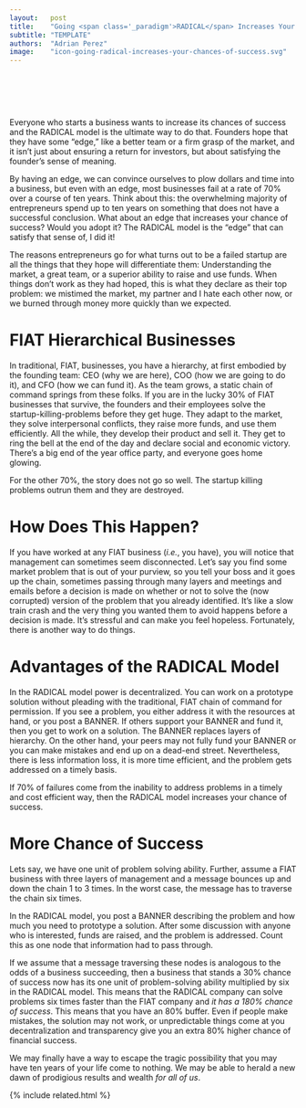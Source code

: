 ```yaml
---
layout:   post
title:    "Going <span class='_paradigm'>RADICAL</span> Increases Your Chances of Success"
subtitle: "TEMPLATE"
authors:  "Adrian Perez"
image:    "icon-going-radical-increases-your-chances-of-success.svg"
---
```


<div style="display:none;">
 <p>Everyone who starts a business wants to increase its chances of success and the <span class="_paradigm">RADICAL</span> model is the &ldquo;edge&rdquo; we think can make it a lot more likely to satisfy that sense of, <span class="_quotespan">I did it!</span> xxx</p>
</div>

<h1>&nbsp;</h1>
 <p>Everyone who starts a business wants to increase its chances of success and the <span class="_paradigm">RADICAL</span> model is the ultimate way to do that. Founders hope that they have some &ldquo;edge,&rdquo; like a better team or a firm grasp of the market, and it isn&rsquo;t just about ensuring a return for investors, but about satisfying the founder&rsquo;s sense of meaning.</p>
 <p>By having an edge, we can convince ourselves to plow dollars and time into a business, but even with an edge, most businesses fail at a rate of 70% over a course of ten years. Think about this: the overwhelming majority of entrepreneurs spend up to ten years on something that does not have a successful conclusion. What about an edge that increases your chance of success? Would you adopt it? The <span class="_paradigm">RADICAL</span> model is the &ldquo;edge&rdquo; that can satisfy that sense of, <span class="_quotespan">I did it!</span></p>
 <p>The reasons entrepreneurs go for what turns out to be a failed startup are all the things that they hope will differentiate them: Understanding the market, a great team, or a superior ability to raise and use funds. When things don&rsquo;t work as they had hoped, this is what they declare as their top problem: we mistimed the market, my partner and I hate each other now, or we burned through money more quickly than we expected.</p>

<h1><span class="_paradigm">FIAT</span> Hierarchical Businesses</h1>
 <p>In traditional, <span class="_paradigm">FIAT</span>, businesses, you have a hierarchy, at first embodied by the founding team: CEO (why we are here), COO (how we are going to do it), and CFO (how we can fund it). As the team grows, a static chain of command springs from these folks. If you are in the lucky 30% of <span class="_paradigm">FIAT</span> businesses that survive, the founders and their employees solve the startup-killing-problems before they get huge. They adapt to the market, they solve interpersonal conflicts, they raise more funds, and use them efficiently. All the while, they develop their product and sell it. They get to ring the bell at the end of the day and declare social and economic victory. There&rsquo;s a big end of the year office party, and everyone goes home glowing.</p>
 <p>For the other 70%, the story does not go so well. The startup killing problems outrun them and they are destroyed.</p>

<h1>How Does This Happen?</h1>
 <p>If you have worked at any <span class="_paradigm">FIAT</span> business (<em>i.e.</em>, you have), you will notice that management can sometimes seem disconnected. Let&rsquo;s say you find some market problem that is out of your purview, so you tell your boss and it goes up the chain, sometimes passing through many layers and meetings and emails before a decision is made on whether or not to solve the (now corrupted) version of the problem that you already identified. It&rsquo;s like a slow train crash and the very thing you wanted them to avoid happens before a decision is made. It&rsquo;s stressful and can make you feel hopeless. Fortunately, there is another way to do things.</p>

<h1>Advantages of the <span class="_paradigm">RADICAL</span> Model</h1>
 <p>In the <span class="_paradigm">RADICAL</span> model power is decentralized. You can work on a prototype solution without pleading with the traditional, <span class="_paradigm">FIAT</span> chain of command for permission. If you see a problem, you either address it with the resources at hand, or you post a <span class="_paradigm">BANNER</span>. If others support your <span class="_paradigm">BANNER</span> and fund it, then you get to work on a solution. The <span class="_paradigm">BANNER</span> replaces layers of hierarchy. On the other hand, your peers may not fully fund your <span class="_paradigm">BANNER</span> or you can make mistakes and end up on a dead-end street. Nevertheless, there is less information loss, it is more time efficient, and the problem gets addressed on a timely basis.</p>
 <p>If 70% of failures come from the inability to address problems in a timely and cost efficient way, then the <span class="_paradigm">RADICAL</span> model increases your chance of success.</p>

<h1>More Chance of Success</h1>
 <p>Lets say, we have one unit of problem solving ability. Further, assume a <span class="_paradigm">FIAT</span> business with three layers of management and a message bounces up and down the chain 1 to 3 times. In the worst case, the message has to traverse the chain six times.</p>
 <p>In the <span class="_paradigm">RADICAL</span> model, you post a <span class="_paradigm">BANNER</span> describing the problem and how much you need to prototype a solution. After some discussion with anyone who is interested, funds are raised, and the problem is addressed. Count this as one node that information had to pass through.</p>
 <p>If we assume that a message traversing these nodes is analogous to the odds of a business succeeding, then a business that stands a 30% chance of success now has its one unit of problem-solving ability multiplied by six in the <span class="_paradigm">RADICAL</span> model. This means that the <span class="_paradigm">RADICAL</span> company can solve problems six times faster than the <span class="_paradigm">FIAT</span> company and <em>it has a 180% chance of success</em>. This means that you have an 80% buffer. Even if people make mistakes, the solution may not work, or unpredictable things come at you decentralization and transparency give you an extra 80% higher chance of financial success.</p>
 <p>We may finally have a way to escape the tragic possibility that you may have ten years of your life come to nothing. We may be able to herald a new dawn of prodigious results and wealth <em>for all of us</em>.</p>

{% include related.html %}